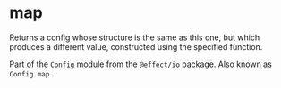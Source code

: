 # map

Returns a config whose structure is the same as this one, but which produces
a different value, constructed using the specified function.

Part of the `Config` module from the `@effect/io` package. Also known as `Config.map`.
